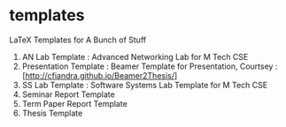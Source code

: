 templates
=========

LaTeX Templates for A Bunch of Stuff

1) AN Lab Template : Advanced Networking Lab for M Tech CSE
2) Presentation Template : Beamer Template for Presentation, Courtsey : [http://cfiandra.github.io/Beamer2Thesis/]
3) SS Lab Template : Software Systems Lab Template for M Tech CSE
4) Seminar Report Template
5) Term Paper Report Template
6) Thesis Template
